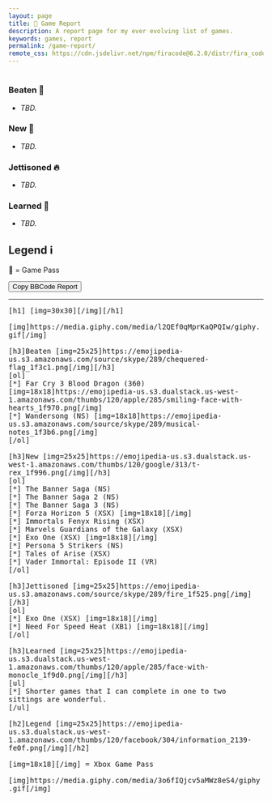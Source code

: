 ```yaml
---
layout: page
title: 📒 Game Report
description: A report page for my ever evolving list of games.
keywords: games, report
permalink: /game-report/
remote_css: https://cdn.jsdelivr.net/npm/firacode@6.2.0/distr/fira_code.css
---
```


<div id="default-report">
<h1><span id="default-month"></span> <span id="default-emoji"></span></h1>
<h3>Beaten 🏁</h3>
<p>
<div id="default-games-beaten">
  <ul>
    <li><i>TBD.</i></li>
  </ul>
</div>
</p>
<h3>New 🦖</h3>
<p>
<div id="default-games-new">
  <ul>
    <li><i>TBD.</i></li>
  </ul>
</div>
</p>
<h3>Jettisoned 🔥</h3>
<p>
<div id="default-games-jettisoned">
  <ul>
    <li><i>TBD.</i></li>
  </ul>
</div>
</p>
<h3>Learned 🧐</h3>
<p>
<div id="default-lessons-learned">
  <ul>
    <li><i>TBD.</i></li>
  </ul>
</div>
</p>
<h2>Legend ℹ️</h2>
<p>
💚 = Game Pass
</p>
</div>

<input type="button" id="copy-report-button" onclick="copyReport()" value="Copy BBCode Report" />

<hr>
<div id="bbcode-report" style="font-family: 'Fira Code', monospace;">
[h1]<span id="bbcode-month"></span> [img=30x30]<span id="bbcode-emoji"></span>[/img][/h1]<br>
<br>
[img]https://media.giphy.com/media/l2QEf0qMprKaQPQIw/giphy.gif[/img]<br>
<br>
[h3]Beaten [img=25x25]https://emojipedia-us.s3.amazonaws.com/source/skype/289/chequered-flag_1f3c1.png[/img][/h3]<br>
<div id="bbcode-games-beaten">
[ol]<br>
[*] Far Cry 3 Blood Dragon (360) [img=18x18]https://emojipedia-us.s3.dualstack.us-west-1.amazonaws.com/thumbs/120/apple/285/smiling-face-with-hearts_1f970.png[/img]<br>
[*] Wandersong (NS) [img=18x18]https://emojipedia-us.s3.amazonaws.com/source/skype/289/musical-notes_1f3b6.png[/img]<br>
[/ol]
</div>
<br>
[h3]New [img=25x25]https://emojipedia-us.s3.dualstack.us-west-1.amazonaws.com/thumbs/120/google/313/t-rex_1f996.png[/img][/h3]<br>
<div id="bbcode-games-new">
[ol]<br>
[*] The Banner Saga (NS)<br>
[*] The Banner Saga 2 (NS)<br>
[*] The Banner Saga 3 (NS)<br>
[*] Forza Horizon 5 (XSX) [img=18x18]<span class="game-pass-heart"></span>[/img]<br>
[*] Immortals Fenyx Rising (XSX)<br>
[*] Marvels Guardians of the Galaxy (XSX)<br>
[*] Exo One (XSX) [img=18x18]<span class="game-pass-heart"></span>[/img]<br>
[*] Persona 5 Strikers (NS)<br>
[*] Tales of Arise (XSX)<br>
[*] Vader Immortal: Episode II (VR)<br>
[/ol]
</div>
<br>
[h3]Jettisoned [img=25x25]https://emojipedia-us.s3.amazonaws.com/source/skype/289/fire_1f525.png[/img][/h3]<br>
<div id="bbcode-games-jettisoned">
[ol]<br>
[*] Exo One (XSX) [img=18x18]<span class="game-pass-heart"></span>[/img]<br>
[*] Need For Speed Heat (XB1) [img=18x18]<span class="game-pass-heart"></span>[/img]<br>
[/ol]
</div>
<br>
[h3]Learned [img=25x25]https://emojipedia-us.s3.dualstack.us-west-1.amazonaws.com/thumbs/120/apple/285/face-with-monocle_1f9d0.png[/img][/h3]<br>
<div id="bbcode-lessons-learned">
[ul]<br>
[*] Shorter games that I can complete in one to two sittings are wonderful.<br>
[/ul]
</div>
<br>
[h2]Legend [img=25x25]https://emojipedia-us.s3.dualstack.us-west-1.amazonaws.com/thumbs/120/facebook/304/information_2139-fe0f.png[/img][/h2]<br>
<br>
[img=18x18]<span class="game-pass-heart"></span>[/img] = Xbox Game Pass<br>
<br>
[img]https://media.giphy.com/media/3o6fIQjcv5aMWz8eS4/giphy.gif[/img]
</div>

<script type="text/javascript" src="/assets/javascript/game_report.js"></script>